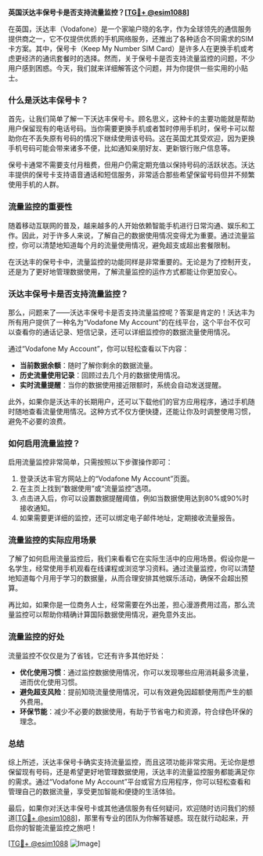 **英国沃达丰保号卡是否支持流量监控？[[TG💪+ @esim1088](https://t.me/s/esim1088)]**

在英国，沃达丰（Vodafone）是一个家喻户晓的名字，作为全球领先的通信服务提供商之一，它不仅提供优质的手机网络服务，还推出了各种适合不同需求的SIM卡方案。其中，保号卡（Keep My Number SIM Card）是许多人在更换手机或考虑更经济的通讯套餐时的选择。然而，关于保号卡是否支持流量监控的问题，不少用户感到困惑。今天，我们就来详细解答这个问题，并为你提供一些实用的小贴士。

### 什么是沃达丰保号卡？

首先，让我们简单了解一下沃达丰保号卡。顾名思义，这种卡的主要功能就是帮助用户保留现有的电话号码。当你需要更换手机或者暂时停用手机时，保号卡可以帮助你在不丢失原有号码的情况下继续使用该号码。这在英国尤其受欢迎，因为更换手机号码可能会带来诸多不便，比如通知亲朋好友、更新银行账户信息等。

保号卡通常不需要支付月租费，但用户仍需定期充值以保持号码的活跃状态。沃达丰提供的保号卡支持语音通话和短信服务，非常适合那些希望保留号码但并不频繁使用手机的人群。

### 流量监控的重要性

随着移动互联网的普及，越来越多的人开始依赖智能手机进行日常沟通、娱乐和工作。因此，对于许多人来说，了解自己的数据使用情况变得尤为重要。通过流量监控，你可以清楚地知道每个月的流量使用情况，避免超支或超出套餐限制。

在沃达丰的保号卡中，流量监控的功能同样是非常重要的。无论是为了控制开支，还是为了更好地管理数据使用，了解流量监控的运作方式都能让你更加安心。

### 沃达丰保号卡是否支持流量监控？

那么，问题来了——沃达丰保号卡是否支持流量监控呢？答案是肯定的！沃达丰为所有用户提供了一种名为“Vodafone My Account”的在线平台，这个平台不仅可以查看你的通话记录、短信记录，还可以详细监控你的数据流量使用情况。

通过“Vodafone My Account”，你可以轻松查看以下内容：

- **当前数据余额**：随时了解你剩余的数据流量。
- **历史流量使用记录**：回顾过去几个月的数据使用情况。
- **实时流量提醒**：当你的数据使用接近限额时，系统会自动发送提醒。

此外，如果你是沃达丰的长期用户，还可以下载他们的官方应用程序，通过手机随时随地查看流量使用情况。这种方式不仅方便快捷，还能让你及时调整使用习惯，避免不必要的浪费。

### 如何启用流量监控？

启用流量监控非常简单，只需按照以下步骤操作即可：

1. 登录沃达丰官方网站上的“Vodafone My Account”页面。
2. 在主页上找到“数据使用”或“流量监控”选项。
3. 点击进入后，你可以设置数据提醒阈值，例如当数据使用达到80%或90%时接收通知。
4. 如果需要更详细的监控，还可以绑定电子邮件地址，定期接收流量报告。

### 流量监控的实际应用场景

了解了如何启用流量监控后，我们来看看它在实际生活中的应用场景。假设你是一名学生，经常使用手机观看在线课程或浏览学习资料。通过流量监控，你可以清楚地知道每个月用于学习的数据量，从而合理安排其他娱乐活动，确保不会超出预算。

再比如，如果你是一位商务人士，经常需要在外出差，担心漫游费用过高，那么流量监控可以帮助你精确计算国际数据使用情况，避免意外支出。

### 流量监控的好处

流量监控不仅仅是为了省钱，它还有许多其他好处：

- **优化使用习惯**：通过监控数据使用情况，你可以发现哪些应用消耗最多流量，进而优化使用习惯。
- **避免超支风险**：提前知晓流量使用情况，可以有效避免因超额使用而产生的额外费用。
- **环保节能**：减少不必要的数据使用，有助于节省电力和资源，符合绿色环保的理念。

### 总结

综上所述，沃达丰保号卡确实支持流量监控，而且这项功能非常实用。无论你是想保留现有号码，还是希望更好地管理数据使用，沃达丰的流量监控服务都能满足你的需求。通过“Vodafone My Account”平台或官方应用程序，你可以轻松查看和管理自己的数据流量，享受更加智能和便捷的生活体验。

最后，如果你对沃达丰保号卡或其他通信服务有任何疑问，欢迎随时访问我们的频道[[TG💪+ @esim1088](https://t.me/s/esim1088)]，那里有专业的团队为你解答疑惑。现在就行动起来，开启你的智能流量监控之旅吧！

[[TG💪+ @esim1088](https://t.me/s/esim1088) ![Image](https://i.postimg.cc/4NQfJmqS/Snipaste-2025-05-13-00-14-12.png)]